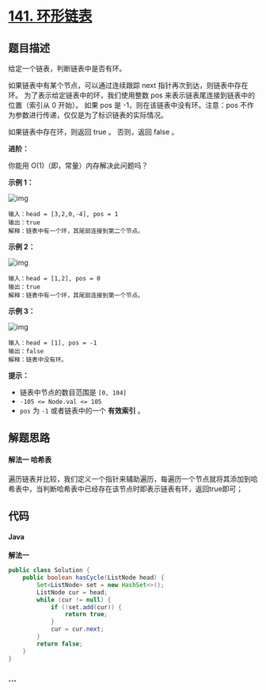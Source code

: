 # [141. 环形链表](https://leetcode-cn.com/problems/linked-list-cycle/) 

## 题目描述

给定一个链表，判断链表中是否有环。

如果链表中有某个节点，可以通过连续跟踪 next 指针再次到达，则链表中存在环。 为了表示给定链表中的环，我们使用整数 pos 来表示链表尾连接到链表中的位置（索引从 0 开始）。 如果 pos 是 -1，则在该链表中没有环。注意：pos 不作为参数进行传递，仅仅是为了标识链表的实际情况。

如果链表中存在环，则返回 true 。 否则，返回 false 。 

**进阶：**

你能用 O(1)（即，常量）内存解决此问题吗？

**示例 1：**

![img](https://assets.leetcode-cn.com/aliyun-lc-upload/uploads/2018/12/07/circularlinkedlist.png)

```
输入：head = [3,2,0,-4], pos = 1
输出：true
解释：链表中有一个环，其尾部连接到第二个节点。
```

**示例 2：**

![img](https://assets.leetcode-cn.com/aliyun-lc-upload/uploads/2018/12/07/circularlinkedlist_test2.png)

```
输入：head = [1,2], pos = 0
输出：true
解释：链表中有一个环，其尾部连接到第一个节点。
```

**示例 3：**

![img](https://assets.leetcode-cn.com/aliyun-lc-upload/uploads/2018/12/07/circularlinkedlist_test3.png)

```
输入：head = [1], pos = -1
输出：false
解释：链表中没有环。
```

**提示：**

- 链表中节点的数目范围是 `[0, 104]`
- `-105 <= Node.val <= 105`
- `pos` 为 `-1` 或者链表中的一个 **有效索引** 。

## 解题思路

#### 解法一 哈希表

遍历链表并比较，我们定义一个指针来辅助遍历，每遍历一个节点就将其添加到哈希表中，当判断哈希表中已经存在该节点时即表示链表有环，返回true即可；

## 代码

<!-- tabs:start -->

#### Java

**解法一**

```java
public class Solution {
    public boolean hasCycle(ListNode head) {
        Set<ListNode> set = new HashSet<>();
        ListNode cur = head;
        while (cur != null) {
            if (!set.add(cur)) {
                return true;
            }
            cur = cur.next;
        }
        return false; 
    }
}
```

### **...**

```

```

<!-- tabs:end -->